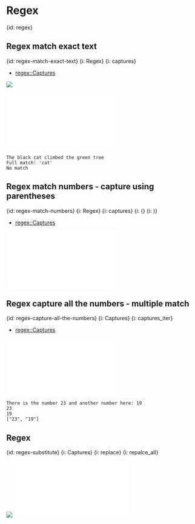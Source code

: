 # Regex
{id: regex}


## Regex match exact text
{id: regex-match-exact-text}
{i: Regex}
{i: captures}

* [regex::Captures](https://docs.rs/regex/latest/regex/struct.Captures.html)

![](examples/regex-simple-match/Cargo.toml)

![](examples/regex-simple-match/src/main.rs)


```
The black cat climbed the green tree
Full match: 'cat'
No match
```


## Regex match numbers - capture using parentheses
{id: regex-match-numbers}
{i: Regex}
{i: captures}
{i: (}
{i: )}

* [regex::Captures](https://docs.rs/regex/latest/regex/struct.Captures.html)

![](examples/regex-demo/src/main.rs)

## Regex capture all the numbers - multiple match
{id: regex-capture-all-the-numbers}
{i: Captures}
{i: captures_iter}

* [regex::Captures](https://docs.rs/regex/latest/regex/struct.Captures.html)

![](examples/regex-capture-multiple-numbers/src/main.rs)

```
There is the number 23 and another number here: 19
23
19
["23", "19"]
```


## Regex
{id: regex-substitute}
{i: Captures}
{i: replace}
{i: repalce_all}

![](examples/regex-substitute/Cargo.toml)
![](examples/regex-substitute/src/main.rs)

